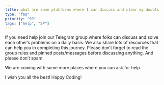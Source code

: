 ```yaml
---
title: what are some platforms where I can discuss and clear my doubts in future?
type: "faq"
priority: "99"
tags: ["help", "5P"]
---
```


If you need help join our Telegram group where folks can discuss and solve each other’s problems on a daily basis. We also share lots of resources that can help you in completing this journey.
Please don’t forget to read the group rules and pinned posts/messages before discussing anything. And please don’t spam.

We are coming with some more places where you can ask for help.

I wish you all the best! Happy Coding!
